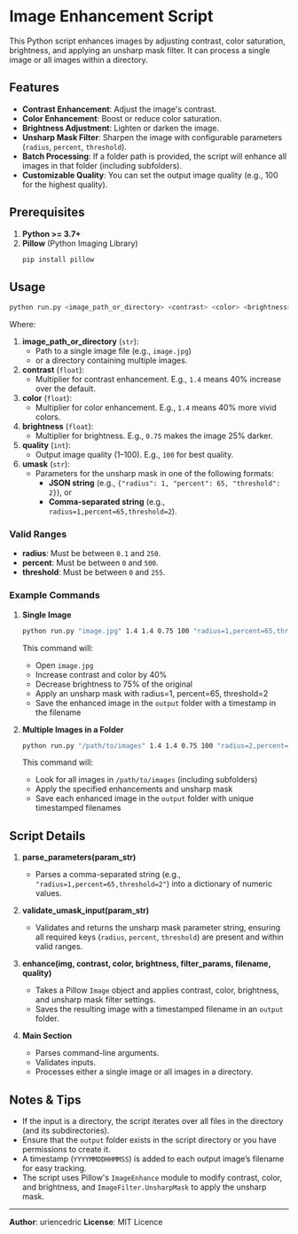 # Image Enhancement Script

This Python script enhances images by adjusting contrast, color saturation, brightness, and applying an unsharp mask filter. It can process a single image or all images within a directory.

## Features

- **Contrast Enhancement**: Adjust the image's contrast.
- **Color Enhancement**: Boost or reduce color saturation.
- **Brightness Adjustment**: Lighten or darken the image.
- **Unsharp Mask Filter**: Sharpen the image with configurable parameters (`radius`, `percent`, `threshold`).
- **Batch Processing**: If a folder path is provided, the script will enhance all images in that folder (including subfolders).
- **Customizable Quality**: You can set the output image quality (e.g., 100 for the highest quality).

## Prerequisites

1. **Python >= 3.7+**
2. **Pillow** (Python Imaging Library)
   ```bash
   pip install pillow
   ```

## Usage

```bash
python run.py <image_path_or_directory> <contrast> <color> <brightness> <quality> <umask>
```

Where:

1. **image_path_or_directory** (`str`):
    - Path to a single image file (e.g., `image.jpg`)
    - or a directory containing multiple images.
2. **contrast** (`float`):
    - Multiplier for contrast enhancement. E.g., `1.4` means 40% increase over the default.
3. **color** (`float`):
    - Multiplier for color enhancement. E.g., `1.4` means 40% more vivid colors.
4. **brightness** (`float`):
    - Multiplier for brightness. E.g., `0.75` makes the image 25% darker.
5. **quality** (`int`):
    - Output image quality (1–100). E.g., `100` for best quality.
6. **umask** (`str`):
    - Parameters for the unsharp mask in one of the following formats:
        - **JSON string** (e.g., `{"radius": 1, "percent": 65, "threshold": 2}`), or
        - **Comma-separated string** (e.g., `radius=1,percent=65,threshold=2`).

### Valid Ranges

- **radius**: Must be between `0.1` and `250`.
- **percent**: Must be between `0` and `500`.
- **threshold**: Must be between `0` and `255`.

### Example Commands

1. **Single Image**
   ```bash
   python run.py "image.jpg" 1.4 1.4 0.75 100 "radius=1,percent=65,threshold=2"
   ```
   This command will:
    - Open `image.jpg`
    - Increase contrast and color by 40%
    - Decrease brightness to 75% of the original
    - Apply an unsharp mask with radius=1, percent=65, threshold=2
    - Save the enhanced image in the `output` folder with a timestamp in the filename

2. **Multiple Images in a Folder**
   ```bash
   python run.py "/path/to/images" 1.4 1.4 0.75 100 "radius=2,percent=100,threshold=4"
   ```
   This command will:
    - Look for all images in `/path/to/images` (including subfolders)
    - Apply the specified enhancements and unsharp mask
    - Save each enhanced image in the `output` folder with unique timestamped filenames

## Script Details

1. **parse_parameters(param_str)**
    - Parses a comma-separated string (e.g., `"radius=1,percent=65,threshold=2"`) into a dictionary of numeric values.

2. **validate_umask_input(param_str)**
    - Validates and returns the unsharp mask parameter string, ensuring all required keys (`radius`, `percent`, `threshold`) are present and within valid ranges.

3. **enhance(img, contrast, color, brightness, filter_params, filename, quality)**
    - Takes a Pillow `Image` object and applies contrast, color, brightness, and unsharp mask filter settings.
    - Saves the resulting image with a timestamped filename in an `output` folder.

4. **Main Section**
    - Parses command-line arguments.
    - Validates inputs.
    - Processes either a single image or all images in a directory.

## Notes & Tips

- If the input is a directory, the script iterates over all files in the directory (and its subdirectories).
- Ensure that the `output` folder exists in the script directory or you have permissions to create it.
- A timestamp (`YYYYMMDDHHMMSS`) is added to each output image’s filename for easy tracking.
- The script uses Pillow's `ImageEnhance` module to modify contrast, color, and brightness, and `ImageFilter.UnsharpMask` to apply the unsharp mask.

---

**Author**: uriencedric 
**License**: MIT Licence 